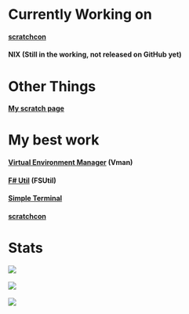 # Currently Working on
#### [scratchcon](https://github.com/G1aD05/scratchcon)
#### NIX (Still in the working, not released on GitHub yet)
# Other Things
#### [My scratch page](https://scratch.mit.edu/users/-G1aD0S-/)
# My best work
#### [Virtual Environment Manager](https://github.com/G1aD05/vmanager) (Vman)
#### [F# Util](https://github.com/G1aD05/fsutil) (FSUtil)
#### [Simple Terminal](https://github.com/G1aD05/simple-terminal)
#### [scratchcon](https://scratch.mit.edu/users/-G1aD0S-/)
# Stats
![](https://github-readme-stats.vercel.app/api/top-langs/?username=G1ad05&theme=vue-dark&show_icons=true&hide_border=true&layout=compact)\
\
![](https://github-readme-streak-stats.herokuapp.com/?user=G1ad05&theme=vue-dark&hide_border=true)\
\
![](https://github-readme-stats.vercel.app/api?username=G1ad05&theme=vue-dark&show_icons=true&hide_border=true&count_private=true)
